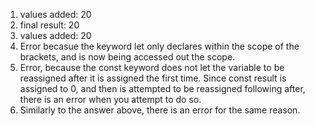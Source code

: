 1. values added: 20
2. final result: 20
3. values added: 20
4. Error becasue the keyword let only declares within the scope of the brackets, and is now being accessed out the scope. 
5. Error, because the const keyword does not let the variable to be reassigned after it is assigned the first time. Since const result is assigned to 0, and then is attempted to be reassigned following after, there is an error when you attempt to do so. 
6. Similarly to the answer above, there is an error for the same reason. 
